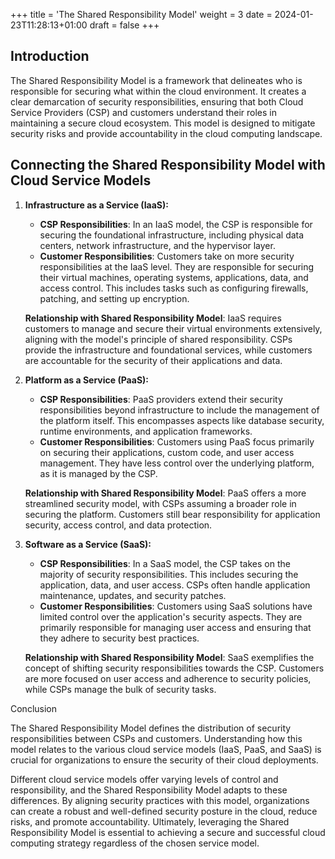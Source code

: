 +++
title = 'The Shared Responsibility Model'
weight = 3
date = 2024-01-23T11:28:13+01:00
draft = false
+++

## Introduction

The Shared Responsibility Model is a framework that delineates who is responsible for securing what within the cloud environment. It creates a clear demarcation of security responsibilities, ensuring that both Cloud Service Providers (CSP) and customers understand their roles in maintaining a secure cloud ecosystem. This model is designed to mitigate security risks and provide accountability in the cloud computing landscape.

## Connecting the Shared Responsibility Model with Cloud Service Models

1. **Infrastructure as a Service (IaaS):**
   - **CSP Responsibilities**: In an IaaS model, the CSP is responsible for securing the foundational infrastructure, including physical data centers, network infrastructure, and the hypervisor layer.
   - **Customer Responsibilities**: Customers take on more security responsibilities at the IaaS level. They are responsible for securing their virtual machines, operating systems, applications, data, and access control. This includes tasks such as configuring firewalls, patching, and setting up encryption.

   **Relationship with Shared Responsibility Model**: IaaS requires customers to manage and secure their virtual environments extensively, aligning with the model's principle of shared responsibility. CSPs provide the infrastructure and foundational services, while customers are accountable for the security of their applications and data.

2. **Platform as a Service (PaaS):**
   - **CSP Responsibilities**: PaaS providers extend their security responsibilities beyond infrastructure to include the management of the platform itself. This encompasses aspects like database security, runtime environments, and application frameworks.
   - **Customer Responsibilities**: Customers using PaaS focus primarily on securing their applications, custom code, and user access management. They have less control over the underlying platform, as it is managed by the CSP.

   **Relationship with Shared Responsibility Model**: PaaS offers a more streamlined security model, with CSPs assuming a broader role in securing the platform. Customers still bear responsibility for application security, access control, and data protection.

3. **Software as a Service (SaaS):**
   - **CSP Responsibilities**: In a SaaS model, the CSP takes on the majority of security responsibilities. This includes securing the application, data, and user access. CSPs often handle application maintenance, updates, and security patches.
   - **Customer Responsibilities**: Customers using SaaS solutions have limited control over the application's security aspects. They are primarily responsible for managing user access and ensuring that they adhere to security best practices.

   **Relationship with Shared Responsibility Model**: SaaS exemplifies the concept of shifting security responsibilities towards the CSP. Customers are more focused on user access and adherence to security policies, while CSPs manage the bulk of security tasks.

Conclusion

The Shared Responsibility Model defines the distribution of security responsibilities between CSPs and customers. Understanding how this model relates to the various cloud service models (IaaS, PaaS, and SaaS) is crucial for organizations to ensure the security of their cloud deployments.

Different cloud service models offer varying levels of control and responsibility, and the Shared Responsibility Model adapts to these differences. By aligning security practices with this model, organizations can create a robust and well-defined security posture in the cloud, reduce risks, and promote accountability. Ultimately, leveraging the Shared Responsibility Model is essential to achieving a secure and successful cloud computing strategy regardless of the chosen service model.